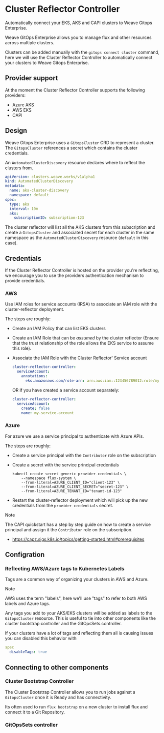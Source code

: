 # Cluster Reflector Controller

Automatically connect your EKS, AKS and CAPI clusters to Weave Gitops Enterprise.

Weave GitOps Enterprise allows you to manage flux and other resources across multiple clusters.

Clusters can be added manually with the `gitops connect cluster` command, here we will use the Cluster Reflector Controller to automatically connect your clusters to Weave Gitops Enterprise.

## Provider support

At the moment the Cluster Reflector Controller supports the following providers:

- Azure AKS
- AWS EKS
- CAPI

## Design

Weave Gitops Enterprise uses a `GitopsCluster` CRD to represent a cluster. The `GitopsCluster` references a secret which contains the cluster credentials.

An `AutomatedClusterDiscovery` resource declares where to reflect the clusters from.

```yaml
apiVersion: clusters.weave.works/v1alpha1
kind: AutomatedClusterDiscovery
metadata:
  name: aks-cluster-discovery
  namespace: default
spec:
  type: aks
  interval: 10m
  aks:
    subscriptionID: subscription-123
```

The cluster reflector will list all the AKS clusters from this subscription and create a `GitopsCluster` and associated secret for each cluster in the same namespace as the `AutomatedClusterDiscovery` resource (`default` in this case).

## Credentials

If the Cluster Reflector Controller is hosted on the provider you're reflecting, we encourage you to use the providers authentication mechanism to provide credentials.

### AWS

Use IAM roles for service accounts (IRSA) to associate an IAM role with the cluster-reflector deployment.

The steps are roughly:

- Create an IAM Policy that can list EKS clusters
- Create an IAM Role that can be _assumed_ by the cluster reflector (Ensure that the trust relationship of the role allows the EKS service to assume this role).
- Associate the IAM Role with the Cluster Reflector' Service account

  ```yaml
  cluster-reflector-controller:
    serviceAccount:
      annotations:
        eks.amazonaws.com/role-arn: arn:aws:iam::123456789012:role/my-role
  ```

  OR if you have created a service account separately:

  ```yaml
  cluster-reflector-controller:
    serviceAccount:
      create: false
      name: my-service-account
  ```

### Azure

For azure we use a service principal to authenticate with Azure APIs.

The steps are roughly:

- Create a service principal with the `Contributor` role on the subscription
- Create a secret with the service principal credentials

  ```
  kubectl create secret generic provider-credentials \
      --namespace flux-system \
      --from-literal=AZURE_CLIENT_ID="client-123" \
      --from-literal=AZURE_CLIENT_SECRET="secret-123" \
      --from-literal=AZURE_TENANT_ID="tenant-id-123"
  ```

- Restart the cluster-reflector deployment which will pick up the new credentials from the `provider-credentials` secret.

> [!NOTE]
> The CAPI quickstart has a step by step guide on how to create a service principal and assign it the `Contributor` role on the subscription.
>
> - https://capz.sigs.k8s.io/topics/getting-started.html#prerequisites

## Configration

### Reflecting AWS/Azure tags to Kubernetes Labels

Tags are a common way of organizing your clusters in AWS and Azure.

> [!NOTE]
> AWS uses the term "labels", here we'll use "tags" to refer to both AWS labels and Azure tags.

Any tags you add to your AKS/EKS clusters will be added as labels to the `GitopsCluster` resource. This is useful to tie into other components like the cluster bootstrap controller and the GitOpsSets controller.

If your clusters have a lot of tags and reflecting them all is causing issues you can disabled this behavior with

```yaml
spec
  disableTags: true
```

## Connecting to other components

### Cluster Bootstrap Controller

The Cluster Bootstrap Controller allows you to run jobs against a `GitopsCluster` once it is Ready and has connectivity.

Its often used to run `flux bootstrap` on a new cluster to install flux and connect it to a Git Repository.

### GitOpsSets controller
